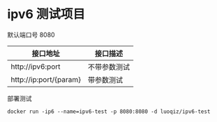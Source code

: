 # ipv6 测试项目

默认端口号 8080

| 接口地址                   | 接口描述|
|----|----|
|http://ipv6:port           | 不带参数测试|
|http://ip:port/{param}     | 带参数测试|

部署测试
```
docker run -ip6 --name=ipv6-test -p 8080:8080 -d luoqiz/ipv6-test
```
